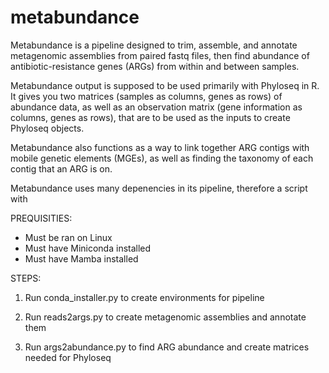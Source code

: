 # metabundance

Metabundance is a pipeline designed to trim, assemble, and annotate metagenomic assemblies from paired fastq files, then find abundance of antibiotic-resistance genes (ARGs) from within and between samples.

Metabundance output is supposed to be used primarily with Phyloseq in R. It gives you two matrices (samples as columns, genes as rows) of abundance data, as well as an observation matrix (gene information as columns, genes as rows), that are to be used as the inputs to create Phyloseq objects. 

Metabundance also functions as a way to link together ARG contigs with mobile genetic elements (MGEs), as well as finding the taxonomy of each contig that an ARG is on.

Metabundance uses many depenencies in its pipeline, therefore a script with

PREQUISITIES:
- Must be ran on Linux
- Must have Miniconda installed
- Must have Mamba installed

STEPS:

1. Run conda_installer.py to create environments for pipeline

2. Run reads2args.py to create metagenomic assemblies and annotate them

3. Run args2abundance.py to find ARG abundance and create matrices needed for Phyloseq
